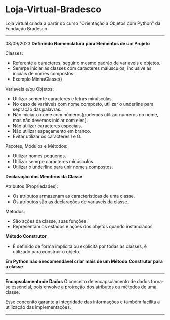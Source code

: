 # Loja-Virtual-Bradesco
Loja virtual criada a partir do curso "Orientação a Objetos com Python" da Fundação Bradesco

****
08/09/2023
**Definindo Nomenclatura para Elementos de um Projeto**

Classes:
- Referente a caracteres, seguir o mesmo padrão de variaveis e objetos.
- Semrpe iniciar as classes com caracteres maiúsculos, inclusive as iniciais de nomes compostos:
- Exemplo MinhaClasse()

Variaveis e/ou Objetos:
- Utilizar somente caracteres e letras minúsculas.
- No caso de variáveis com nome composto, utilizar o underline para sepração das palavras.
- Não iniciar o nome com números(podemos utilizar numeros no nome, mas não devemos iniciar com eles).
- Não utilizar caracteres especiais.
- Não utilizar espaçamento em branco.
- Evitar utilizar os caracteres I e O.

Pacotes, Módulos e Métodos:
- Utilizar nomes pequenos.
- Utilizar semrpe caracteres minúsculos.
- Utilizar o underline para unir nomes compostos.

**Declaração dos Membros da Classe**

Atributos (Propriedades):
- Os atributos armazenam as caracteristicas de uma classe.
- Os atributos são as declarações de variaveis da classe.

Métodos:
- São ações da classe, suas funções.
- Representam os estados e ações dos objetos quando instanciados.

**Método Construtor**

- É definido de forma implicita ou explicita por todas as classes, é utilizado para construir o objeto.

**Em Python não é recomendável criar mais de um Método Construtor para a classe**


****

**Encapsulamento de Dados**
 O conceito de encapsulamento de dados torna-se essencial, pois envolve a protreção dos atributos ou métodos de uma classe.

 Esse concenito garante a integridade das informações e também facilita a utilização das implementações. 

****